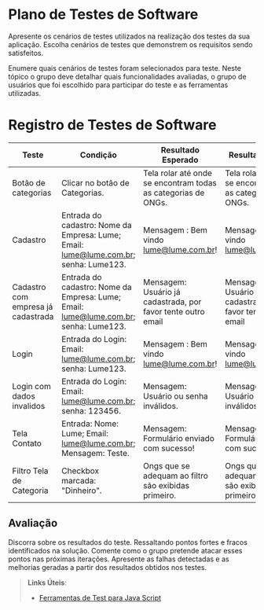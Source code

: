 # Plano de Testes de Software

Apresente os cenários de testes utilizados na realização dos testes da sua aplicação. Escolha cenários de testes que demonstrem os requisitos sendo satisfeitos.

Enumere quais cenários de testes foram selecionados para teste. Neste tópico o grupo deve detalhar quais funcionalidades avaliadas, o grupo de usuários que foi escolhido para participar do teste e as ferramentas utilizadas.
 
# Registro de Testes de Software

|Teste    | Condição | Resultado Esperado | Resultado Obtido |
|------|-----------------------------------------|----| ----|
|Botão de categorias| Clicar no botão de Categorias. | Tela rolar até onde se encontram todas as categorias de ONGs. | Tela rolar até onde se encontram todas as categorias de ONGs. |
|Cadastro| Entrada do cadastro: Nome da Empresa: Lume; Email: lume@lume.com.br; senha: Lume123. | Mensagem : Bem vindo lume@lume.com.br! | Mensagem : Bem vindo lume@lume.com.br! |
|Cadastro com empresa já cadastrada| Entrada do cadastro: Nome da Empresa: Lume; Email: lume@lume.com.br; senha: Lume123. | Mensagem: Usuário já cadastrada, por favor tente outro email | Mensagem: Usuário já cadastrada, por favor tente outro email |
|Login| Entrada do Login: Email: lume@lume.com.br; senha: Lume123. | Mensagem : Bem vindo lume@lume.com.br! | Mensagem : Bem vindo lume@lume.com.br! |
|Login com dados invalidos| Entrada do Login: Email: lume@lume.com.br; senha: 123456. | Mensagem: Usuário ou senha inválidos. | Mensagem: Usuário ou senha inválidos. |
|Tela Contato| Entrada: Nome: Lume;  Email: lume@lume.com.br; Mensagem: Teste. | Mensagem: Formulário enviado com sucesso! | Mensagem: Formulário enviado com sucesso! |
|Filtro Tela de Categoria| Checkbox marcada: "Dinheiro". | Ongs que se adequam ao filtro são exibidas primeiro. | Ongs que se adequam ao filtro são exibidas primeiro. |

## Avaliação

Discorra sobre os resultados do teste. Ressaltando pontos fortes e fracos identificados na solução. Comente como o grupo pretende atacar esses pontos nas próximas iterações. Apresente as falhas detectadas e as melhorias geradas a partir dos resultados obtidos nos testes.

> **Links Úteis**:
> - [Ferramentas de Test para Java Script](https://geekflare.com/javascript-unit-testing/)
